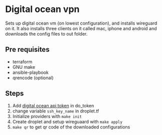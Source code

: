 # Digital ocean vpn

Sets up digital ocean vm (on lowest configuration), and installs wireguard on it. It also installs three clients on it called mac, iphone and android and downloads the config files to out folder.


## Pre requisites

- terraform
- GNU make
- ansible-playbook
- qrencode (optional)


## Steps

1. Add [digital ocean api token](https://docs.digitalocean.com/reference/api/create-personal-access-token/) in do_token
2. change variable `ssh_key_name` in droplet.tf
3. Initialize providers with `make init`
4. Create droplet and setup wireguaard with `make apply`
5. `make qr` to get qr code of the downloaded configurations



